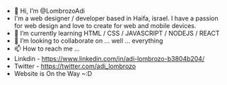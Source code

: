 - 👋 Hi, I’m @LombrozoAdi
- I'm a web designer / developer based in Haifa, israel. I have a passion for web design and love to create for web and mobile devices.
- 🌱 I’m currently learning HTML / CSS / JAVASCRIPT / NODEJS / REACT
- 💞️ I’m looking to collaborate on ... well ... everything  
- 📫 How to reach me ...
- Linkdin - https://www.linkedin.com/in/adi-lombrozo-b3804b204/
- Twitter - https://twitter.com/adi_lombrozo
- Website is On the Way ~:D
<!---
LombrozoAdi/LombrozoAdi is a ✨ special ✨ repository because its `README.md` (this file) appears on your GitHub profile.
You can click the Preview link to take a look at your changes.
--->
